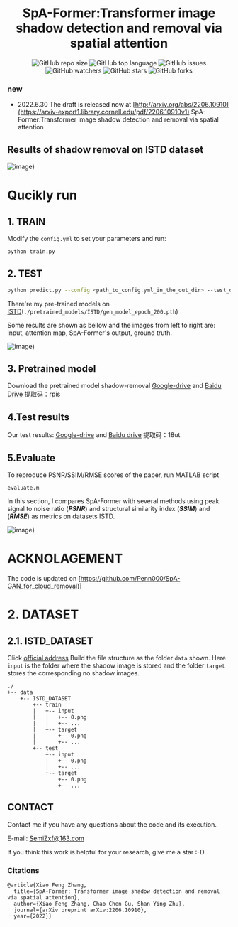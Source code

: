 <div align="center">
<h1>SpA-Former:Transformer image shadow detection and removal via spatial attention  </h1>
</div>

<div align="center">
<img alt="GitHub repo size" src="https://img.shields.io/github/repo-size/zhangbaijin/Spatial-Transformer-shadow-removal?color=green"> <img alt="GitHub top language" src="https://img.shields.io/github/languages/top/zhangbaijin/Spatial-Transformer-shadow-removal">  <img alt="GitHub issues" src="https://img.shields.io/github/issues/zhangbaijin/Spatial-Transformer-shadow-removal"> 
</div>
<div align="center">
<img alt="GitHub watchers" src="https://img.shields.io/github/watchers/zhangbaijin/Spatial-Transformer-shadow-removal?style=social"> <img alt="GitHub stars" src="https://img.shields.io/github/stars/zhangbaijin/Spatial-Transformer-shadow-removal"> <img alt="GitHub forks" src="https://img.shields.io/github/forks/zhangbaijin/Spatial-Transformer-shadow-removal?style=social">
</div>


### new

- 2022.6.30  The draft is released now at [http://arxiv.org/abs/2206.10910](https://arxiv-export1.library.cornell.edu/pdf/2206.10910v1)
SpA-Former:Transformer image shadow detection and removal via spatial attention  
## Results of shadow removal on ISTD dataset

![image](https://github.com/zhangbaijin/Spatial-Transformer-shadow-removal/blob/main/result.png))
# Qucikly run
## 1. TRAIN

Modify the `config.yml` to set your parameters and run:

```bash
python train.py
```

## 2. TEST

```bash
python predict.py --config <path_to_config.yml_in_the_out_dir> --test_dir <path_to_a_directory_stored_test_data> --out_dir <path_to_an_output_directory> --pretrained <path_to_a_pretrained_model> --cuda
```

There're my pre-trained models on [ISTD](./pretrained_models/RICE1/)(`./pretrained_models/ISTD/gen_model_epoch_200.pth`) 

Some results are shown as bellow and the images from left to right are: input, attention map, SpA-Former's output, ground truth.

![image](https://github.com/zhangbaijin/Spatial-Transformer-shadow-removal/blob/main/106-2.png))

## 3. Pretrained model

Download the pretrained model shadow-removal  [Google-drive](https://drive.google.com/drive/folders/1pxwwAfwnGKkLj-GAlkVCevbEQM4basgR?usp=sharing)
 and [Baidu Drive](https://pan.baidu.com/s/1slny1G_9WuxBcoyw5eKUVA)  提取码：rpis
## 4.Test results
Our test results:  [Google-drive](https://drive.google.com/file/d/1m-zE9wxiEL8lO8pX5n65cbi0GQaAGSPr/view?usp=sharing)
and [Baidu drive](https://pan.baidu.com/s/1ek9qaowfPg4CkDaZF6KTCQ)  提取码：18ut

## 5.Evaluate 
To reproduce PSNR/SSIM/RMSE scores of the paper, run MATLAB script
```
evaluate.m
```
In this section, I compares SpA-Former with several methods using peak signal to noise ratio (***PSNR***) and structural similarity index (***SSIM***)  and (***RMSE***) as metrics on datasets ISTD.

![image](https://github.com/zhangbaijin/Spatial-Transformer-shadow-removal/blob/main/compare.jpg))

# ACKNOLAGEMENT
The code is updated on [https://github.com/Penn000/SpA-GAN_for_cloud_removal)]

# 2. DATASET

## 2.1. ISTD_DATASET

Click [official address]([here](https://github.com/nhchiu/Shadow-Removal-ISTD)) Build the file structure as the folder `data` shown. Here `input` is the folder where the shadow image is stored and the folder `target` stores the corresponding no shadow images.

```
./
+-- data
    +--	ISTD_DATASET
        +-- train
        |   +-- input
        |   |   +-- 0.png
        |   |   +-- ...
        |   +-- target
        |       +-- 0.png
        |       +-- ...
        +-- test
            +-- input
            |   +-- 0.png
            |   +-- ...
            +-- target
                +-- 0.png
                +-- ...
```


##  CONTACT

Contact me if you have any questions about the code and its execution.

E-mail: SemiZxf@163.com

If you think this work is helpful for your research, give me a star :-D

### Citations
```
@article{Xiao Feng Zhang,
  title={SpA-Former: Transformer image shadow detection and removal via spatial attention},
  author={Xiao Feng Zhang, Chao Chen Gu, Shan Ying Zhu},
  journal={arXiv preprint arXiv:2206.10910},
  year={2022}}
```



